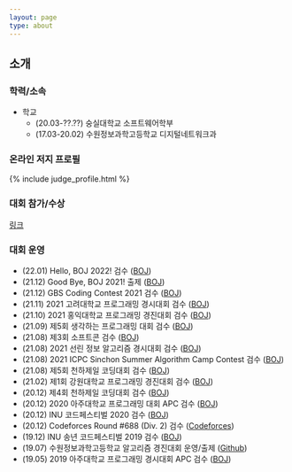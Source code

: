```yaml
---
layout: page
type: about
---
```


## 소개

### 학력/소속
* 학교
  * (20.03-??.??) 숭실대학교 소프트웨어학부
  * (17.03-20.02) 수원정보과학고등학교 디지털네트워크과

### 온라인 저지 프로필
{% include judge_profile.html %}

### 대회 참가/수상
[링크](/about/award/)

### 대회 운영
* (22.01) Hello, BOJ 2022! 검수 ([BOJ](https://www.acmicpc.net/contest/view/753))
* (21.12) Good Bye, BOJ 2021! 출제 ([BOJ](https://www.acmicpc.net/problem/24044))
* (21.12) GBS Coding Contest 2021 검수 ([BOJ](https://www.acmicpc.net/contest/view/738))
* (21.11) 2021 고려대학교 프로그래밍 경시대회 검수 ([BOJ](https://www.acmicpc.net/contest/view/740))
* (21.10) 2021 홍익대학교 프로그래밍 경진대회 검수 ([BOJ](https://www.acmicpc.net/contest/view/686))
* (21.09) 제5회 생각하는 프로그래밍 대회 검수 ([BOJ](https://www.acmicpc.net/contest/view/697))
* (21.08) 제3회 소프트콘 검수 ([BOJ](https://www.acmicpc.net/contest/view/682))
* (21.08) 2021 선린 정보 알고리즘 경시대회 검수 ([BOJ](https://www.acmicpc.net/contest/view/688))
* (21.08) 2021 ICPC Sinchon Summer Algorithm Camp Contest 검수 ([BOJ](https://www.acmicpc.net/contest/view/681))
* (21.08) 제5회 천하제일 코딩대회 검수 ([BOJ](https://www.acmicpc.net/contest/view/663))
* (21.02) 제1회 강원대학교 프로그래밍 경진대회 검수 ([BOJ](https://www.acmicpc.net/category/518))
* (20.12) 제4회 천하제일 코딩대회 검수 ([BOJ](https://www.acmicpc.net/contest/view/581))
* (20.12) 2020 아주대학교 프로그래밍 대회 APC 검수 ([BOJ](https://www.acmicpc.net/contest/view/569))
* (20.12) INU 코드페스티벌 2020 검수 ([BOJ](https://www.acmicpc.net/contest/view/572))
* (20.12) Codeforces Round #688 (Div. 2) 검수 ([Codeforces](https://codeforces.com/blog/entry/85151))
* (19.12) INU 송년 코드페스티벌 2019 검수 ([BOJ](https://www.acmicpc.net/contest/view/496))
* (19.07) 수원정보과학고등학교 알고리즘 경진대회 운영/출제 ([Github](https://github.com/JooDdae/SWJB-CPC))
* (19.05) 2019 아주대학교 프로그래밍 경시대회 APC 검수 ([BOJ](https://www.acmicpc.net/contest/view/411))
